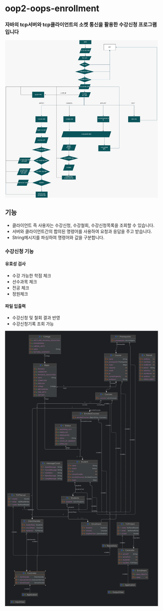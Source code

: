 # oop2-oops-enrollment
### 자바의 tcp서버와 tcp클라이언트의 소켓 통신을 활용한 수강신청 프로그램입니다
![FlowChart](./0503플로우차트최종.jpg)  

## 기능
* 클라이언트 즉 사용자는 수강신청, 수강철회, 수강신청목록을 조회할 수 있습니다.
* 서버와 클라이언트간의 합의된 명령어를 사용하여 요청과 응답을 주고 받습니다.
* String메시지를 파싱하여 명령어와 값을 구분합니다.
### 수강신청 기능
#### 유효성 검사
- 수강 가능한 학점 체크
- 선수과목 체크
- 전공 체크
- 정원체크
#### 파일 입출력
- 수강신청 및 철회 결과 반영
- 수강신청기록 조회 가능

![image.png](./dg.png)
